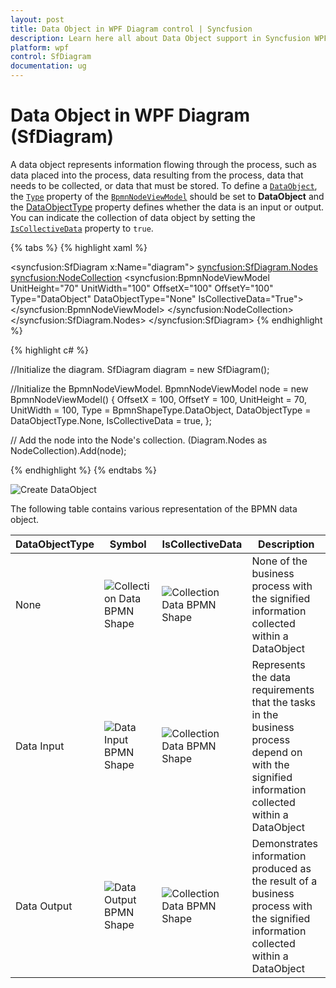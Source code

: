 ```yaml
---
layout: post
title: Data Object in WPF Diagram control | Syncfusion
description: Learn here all about Data Object support in Syncfusion WPF Diagram (SfDiagram) control, its elements and more.
platform: wpf
control: SfDiagram
documentation: ug
---
```

# Data Object in WPF Diagram (SfDiagram)

A data object represents information flowing through the process, such as data placed into the process, data resulting from the process, data that needs to be collected, or data that must be stored. To define a [`DataObject`](https://help.syncfusion.com/cr/wpf/Syncfusion.UI.Xaml.Diagram.Controls.BpmnShapeType.html#fields#DataObject), the [`Type`](https://help.syncfusion.com/cr/wpf/Syncfusion.UI.Xaml.Diagram.BpmnNodeViewModel.html#Syncfusion_UI_Xaml_Diagram_BpmnNodeViewModel_Type) property of the [`BpmnNodeViewModel`](https://help.syncfusion.com/cr/wpf/Syncfusion.UI.Xaml.Diagram.BpmnNodeViewModel.html) should be set to **DataObject** and the [DataObjectType](https://help.syncfusion.com/cr/wpf/Syncfusion.UI.Xaml.Diagram.BpmnNodeViewModel.html#Syncfusion_UI_Xaml_Diagram_BpmnNodeViewModel_DataObjectType) property defines whether the data is an input or output.
You can indicate the collection of data object by setting the [`IsCollectiveData`](https://help.syncfusion.com/cr/wpf/Syncfusion.UI.Xaml.Diagram.BpmnNode.html#Syncfusion_UI_Xaml_Diagram_BpmnNode_IsCollectiveData) property to `true`.

{% tabs %}
{% highlight xaml %}
<!--Initialize the SfDiagram-->
<syncfusion:SfDiagram x:Name="diagram">
    <!--Initialize the Node-->
    <syncfusion:SfDiagram.Nodes>
        <!--Initialize the Node Collection-->
        <syncfusion:NodeCollection>
            <!--Initialize the BpmnNodeViewModel-->
            <syncfusion:BpmnNodeViewModel UnitHeight="70" UnitWidth="100" OffsetX="100" OffsetY="100" Type="DataObject" DataObjectType="None"  IsCollectiveData="True"> 
            </syncfusion:BpmnNodeViewModel>
        </syncfusion:NodeCollection>
    </syncfusion:SfDiagram.Nodes>
</syncfusion:SfDiagram>
{% endhighlight %}

{% highlight c# %}

//Initialize the diagram.
SfDiagram diagram = new SfDiagram();

//Initialize the BpmnNodeViewModel.
BpmnNodeViewModel node = new BpmnNodeViewModel()
{
  OffsetX = 100,
  OffsetY = 100,
  UnitHeight = 70,
  UnitWidth = 100,
  Type = BpmnShapeType.DataObject,
  DataObjectType = DataObjectType.None,
  IsCollectiveData = true,
};

// Add the node into the Node's collection.
(Diagram.Nodes as NodeCollection).Add(node);

{% endhighlight %}
{%  endtabs %}

![Create DataObject](BPMN-Shapes-Images/IsCollectiveDataObject.png)

The following table contains various representation of the BPMN data object.

| DataObjectType | Symbol | IsCollectiveData|Description|
| -------- | -------- |-------- |-------- |
| None | ![Collection Data BPMN Shape](BPMN-Shapes-Images/DataObject.png) |![Collection Data BPMN Shape](BPMN-Shapes-Images/NoneCollectiveDataObject.png) |None of the business process with the signified information collected within a DataObject|
| Data Input | ![Data Input BPMN Shape](BPMN-Shapes-Images/InputDataObject.png) |![Collection Data BPMN Shape](BPMN-Shapes-Images/InputCollectiveDataObject.png) |Represents the data requirements that the tasks in the business process depend on with the signified information collected within a DataObject|
| Data Output | ![Data Output BPMN Shape](BPMN-Shapes-Images/OutputDataObject.png) |![Collection Data BPMN Shape](BPMN-Shapes-Images/OutputCollectiveDataObject.png) |Demonstrates information produced as the result of a business process with the signified information collected within a DataObject|

